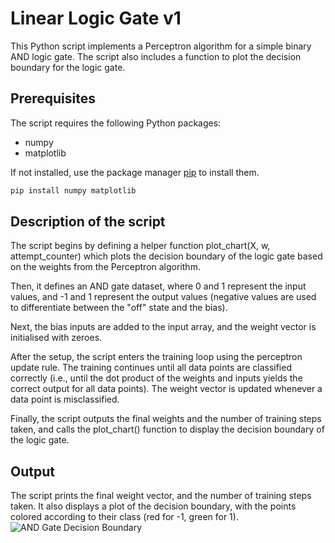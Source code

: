 # Linear Logic Gate v1

This Python script implements a Perceptron algorithm for a simple binary AND logic gate. The script also includes a function to plot the decision boundary for the logic gate. 

## Prerequisites

The script requires the following Python packages:

- numpy
- matplotlib

If not installed, use the package manager [pip](https://pip.pypa.io/en/stable/) to install them.

```bash
pip install numpy matplotlib
```

## Description of the script

The script begins by defining a helper function plot_chart(X, w, attempt_counter) which plots the decision boundary of the logic gate based on the weights from the Perceptron algorithm.

Then, it defines an AND gate dataset, where 0 and 1 represent the input values, and -1 and 1 represent the output values (negative values are used to differentiate between the "off" state and the bias).

Next, the bias inputs are added to the input array, and the weight vector is initialised with zeroes.

After the setup, the script enters the training loop using the perceptron update rule. The training continues until all data points are classified correctly (i.e., until the dot product of the weights and inputs yields the correct output for all data points). The weight vector is updated whenever a data point is misclassified.

Finally, the script outputs the final weights and the number of training steps taken, and calls the plot_chart() function to display the decision boundary of the logic gate.

## Output
The script prints the final weight vector, and the number of training steps taken. It also displays a plot of the decision boundary, with the points colored according to their class (red for -1, green for 1).
![AND Gate Decision Boundary](https://github.com/adobiss/numpy-ml/assets/95383833/58f9541d-ffff-4bb9-89be-3afefd7c665c)
